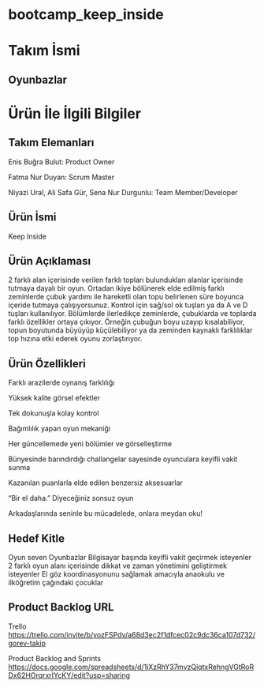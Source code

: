 # bootcamp_keep_inside
# Takım İsmi #

## Oyunbazlar ##

# Ürün İle İlgili Bilgiler #

## Takım Elemanları ##
Enis Buğra Bulut: Product Owner

Fatma Nur Duyan: Scrum Master

Niyazi Ural, Ali Safa Gür, Sena Nur Durgunlu: Team Member/Developer

## Ürün İsmi ##

Keep Inside

## Ürün Açıklaması ##

2 farklı alan içerisinde verilen farklı topları bulundukları alanlar içerisinde tutmaya dayalı bir oyun. Ortadan ikiye bölünerek elde edilmiş farklı zeminlerde çubuk yardımı ile hareketli olan topu belirlenen süre boyunca içeride tutmaya çalışıyorsunuz. Kontrol için sağ/sol ok tuşları ya da A ve D tuşları kullanılıyor. Bölümlerde ilerledikçe zeminlerde, çubuklarda ve toplarda farklı özellikler ortaya çıkıyor. Örneğin çubuğun boyu uzayıp kısalabiliyor, topun boyutunda büyüyüp küçülebiliyor ya da zeminden kaynaklı farklılıklar top hızına etki ederek oyunu zorlaştırıyor. 

## Ürün Özellikleri ##

Farklı arazilerde oynanış farklılığı

Yüksek kalite görsel efektler

Tek dokunuşla kolay kontrol

Bağımlılık yapan oyun mekaniği

Her güncellemede yeni bölümler ve görselleştirme

Bünyesinde barındırdığı challangelar sayesinde oyunculara keyifli vakit sunma

Kazanılan puanlarla elde edilen benzersiz aksesuarlar

“Bir el daha.” Diyeceğiniz sonsuz oyun

Arkadaşlarında seninle bu mücadelede, onlara meydan oku!


## Hedef Kitle ##

Oyun seven Oyunbazlar
Bilgisayar başında keyifli vakit geçirmek isteyenler
2 farklı oyun alanı içerisinde dikkat ve zaman yönetimini geliştirmek isteyenler
El göz koordinasyonunu sağlamak amacıyla anaokulu ve ilköğretim çağındaki çocuklar



 
## Product Backlog URL ##
Trello
https://trello.com/invite/b/vozFSPdv/a68d3ec2f1dfcec02c9dc36ca107d732/gorev-takip

Product Backlog and Sprints
https://docs.google.com/spreadsheets/d/1iXzRhY37mvzQiqtxRehngVGtRoRDx62HOrqrxrIYcKY/edit?usp=sharing
